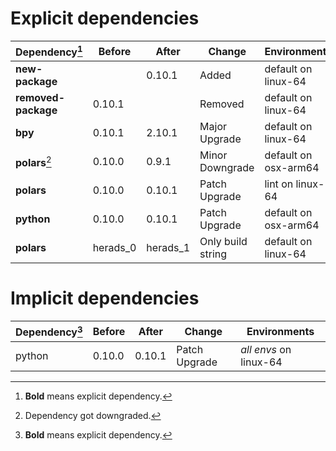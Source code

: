 # Explicit dependencies

|Dependency[^1]|Before|After|Change|Environments|
|-|-|-|-|-|
|**new-package**||0.10.1|Added|default on linux-64|
|**removed-package**|0.10.1||Removed|default on linux-64|
|**bpy**|0.10.1|2.10.1|Major Upgrade|default on linux-64|
|**polars**[^2]|0.10.0|0.9.1|Minor Downgrade|default on osx-arm64|
|**polars**|0.10.0|0.10.1|Patch Upgrade|lint on linux-64|
|**python**|0.10.0|0.10.1|Patch Upgrade|default on osx-arm64|
|**polars**|herads_0|herads_1|Only build string|default on linux-64|

# Implicit dependencies

|Dependency[^1]|Before|After|Change|Environments|
|-|-|-|-|-|
|python|0.10.0|0.10.1|Patch Upgrade|*all envs* on linux-64|

[^1]: **Bold** means explicit dependency.
[^2]: Dependency got downgraded.
